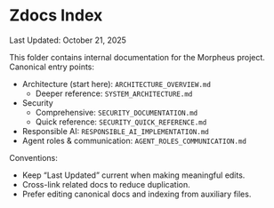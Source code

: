 # Zdocs Index

Last Updated: October 21, 2025

This folder contains internal documentation for the Morpheus project. Canonical entry points:

- Architecture (start here): `ARCHITECTURE_OVERVIEW.md`
  - Deeper reference: `SYSTEM_ARCHITECTURE.md`
- Security
  - Comprehensive: `SECURITY_DOCUMENTATION.md`
  - Quick reference: `SECURITY_QUICK_REFERENCE.md`
- Responsible AI: `RESPONSIBLE_AI_IMPLEMENTATION.md`
- Agent roles & communication: `AGENT_ROLES_COMMUNICATION.md`

Conventions:
- Keep “Last Updated” current when making meaningful edits.
- Cross-link related docs to reduce duplication.
- Prefer editing canonical docs and indexing from auxiliary files.

